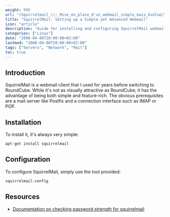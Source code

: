 ```yaml
---
weight: 999
url: "/Squirrelmail_\\:_Mise_en_place_d'un_webmail_simple_mais_évolué/"
title: "SquirrelMail: Setting up a Simple yet Advanced Webmail"
icon: "article"
description: "Guide for installing and configuring SquirrelMail webmail solution"
categories: ["Linux"]
date: "2008-04-06T20:00:00+02:00"
lastmod: "2008-04-06T20:00:00+02:00"
tags: ["Servers", "Network", "Mail"]
toc: true
---
```


## Introduction

SquirrelMail is a webmail client that I used for years before switching to RoundCube. While it's not as visually attractive as RoundCube, it has the advantage of being both simple and feature-rich. The obvious prerequisites are a mail server like Postfix and a connection interface such as IMAP or POP.

## Installation

To install it, it's always very simple:

```bash
apt-get install squirrelmail
```

## Configuration

To configure SquirrelMail, simply use the tool provided:

```bash
squirrelmail-config
```

## Resources
- [Documentation on checking password strength for squirrelmail](/pdf/checking_password_strength_for_squirrelmail.pdf)
